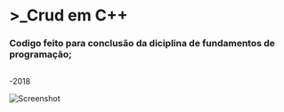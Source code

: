 # >_Crud em C++
### Codigo feito para conclusão da diciplina de fundamentos de programação;
##
-2018

![Screenshot](https://i.imgur.com/lsYpfuB.jpg)

